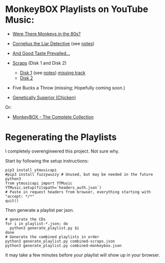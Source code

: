 # MonkeyBOX Playlists on YouTube Music:

* [Were There Monkeys in the 80s?](https://music.youtube.com/playlist?list=PL5O3j7EHU9drsNR_MQXBQYcGjOmykxQKE)
* [Cornelius the Liar Detective](https://music.youtube.com/playlist?list=PL5O3j7EHU9doVZBlkgxUDX224yDy15J53) (see [notes](playlist-cornelius.notes.md))
* [And Good Taste Prevailed...](https://music.youtube.com/playlist?list=PL5O3j7EHU9dos_K9hnsbccAFxir0Mto4f)

* [Scraps](https://music.youtube.com/playlist?list=PL5O3j7EHU9drX2Z3lkCyF13uWuYx5me-q) (Disk 1 and Disk 2)
  * [Disk 1](https://music.youtube.com/playlist?list=PL5O3j7EHU9dpp6U8RWpaBTt9dE80cFWDy) (see [notes](playlist-scraps.notes.md)) [missing track](https://soundcloud.com/pfunkfunk/theme-to-monkeybox)
  * [Disk 2](https://music.youtube.com/playlist?list=PL5O3j7EHU9dpgflMh288Y6PJvYO5Fh8b4)
* Five Bucks a Throw (missing; Hopefully coming soon.)
* [Genetically Superior (Chicken)](https://music.youtube.com/playlist?list=PL5O3j7EHU9drmzr3rjfcG5cAa-je5Gbbs)

Or:
* [MonkeyBOX - The Complete Collection](https://music.youtube.com/playlist?list=PL5O3j7EHU9doP8HViLGrjZQaYG9oksQ75)

# Regenerating the Playlists

I completely overengineered this project. Not sure why.

Start by following the setup instructions:
```
pip3 install ytmusicapi
#pip3 install fuzzywuzzy # Unused, but may be needed in the future
python3
from ytmusicapi import YTMusic
YTMusic.setup(filepath=`headers_auth.json`)
# Paste in request headers from browser, everything starting with "accept: */*"
quit()
```

Then generate a playlist per json.

```
# generate the CDs
for i in playlist-*.json; do
  python3 generate_playlist.py $i
done
# Generate the combined playlists in order
python3 generate_playlist.py combined-scraps.json
python3 generate_playlist.py combined-monkeybox.json
```

It may take a few minutes before your playlist will show up in your browser.
